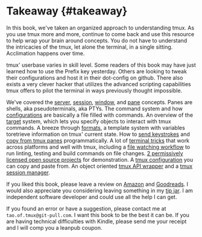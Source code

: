 # Takeaway {#takeaway}

In this book, we've taken an organized approach to understanding tmux. As you
use tmux more and more, continue to come back and use this resource to help wrap
your brain around concepts. You do not have to understand the intricacies of the
tmux, let alone the terminal, in a single sitting. Acclimation happens over
time.

tmux' userbase varies in skill level. Some readers of this book may have just
learned how to use the Prefix key yesterday. Others are looking to tweak their
configurations and host it in their dot-config on github. There also exists a
very clever hacker that utilizes the advanced scripting capabilities tmux
offers to pilot the terminal in ways previously thought impossible.

We've covered the [server](#server), [session](#sessions), [window](#windows),
and [pane](#panes) concepts. Panes are shells, aka pseudoterminals, aka
PTYs. The command system and how [configurations](#config) are basically a file
filled with commands. An overview of the [target](#targets) system, which lets
you specify objects to interact with tmux commands. A breeze through [formats](#formats),
a template system with variables toretrieve information on tmux' current state.
How to [send keystrokes](#send-keys) and [copy from tmux panes](#capture-pane)
programmatically. A lot of [terminal tricks](#tips-and-tricks) that work across
platforms and well with tmux, including a [file watching workflow](#file-watching)
to run linting, testing and build commands on file changes. [2 permissively licensed open source projects](#example-projects) for demonstration. A [tmux configuration](https://www.github.com/tony/tmux-config)
you can copy and paste from. An object oriented [tmux API wrapper](https://libtmux.git-pull.com)
and a [tmux session manager](https://tmuxp.git-pull.com).

If you liked this book, please leave a review on [Amazon](http://amzn.to/2gPfRhC) and
[Goodreads](https://www.goodreads.com/book/show/33246223-the-tao-of-tmux). I
would also appreciate you considering leaving something in my [tip jar](https://www.git-pull.com/support.html).
I am independent software developer and could use all the help I can get.

If you found an error or have a suggestion, please contact me at
`tao.of.tmux@git-pull.com`. I want this book to be the best it can be.
If you are having technical difficulties with Kindle, please send me your
receipt and I will comp you a leanpub coupon.
